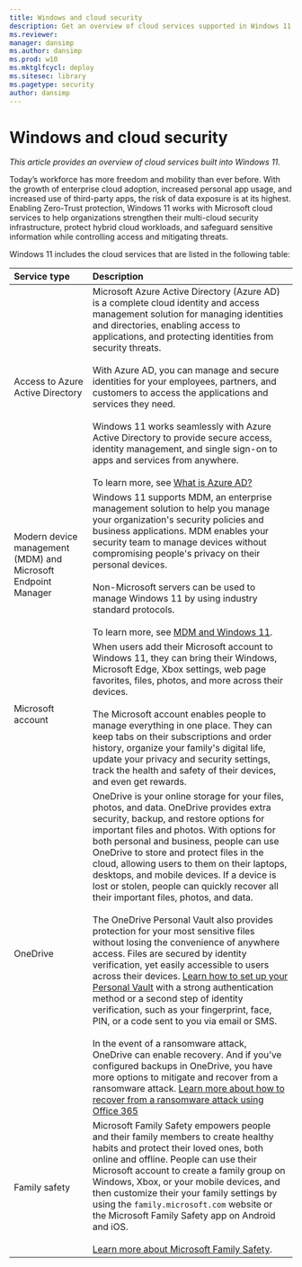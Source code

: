```yaml
---
title: Windows and cloud security
description: Get an overview of cloud services supported in Windows 11
ms.reviewer: 
manager: dansimp
ms.author: dansimp
ms.prod: w10
ms.mktglfcycl: deploy
ms.sitesec: library
ms.pagetype: security
author: dansimp
---
```


# Windows and cloud security

*This article provides an overview of cloud services built into Windows 11.*

Today’s workforce has more freedom and mobility than ever before. With the growth of enterprise cloud adoption, increased personal app usage, and increased use of third-party apps, the risk of data exposure is at its highest. Enabling Zero-Trust protection, Windows 11 works with Microsoft cloud services to help organizations strengthen their multi-cloud security infrastructure, protect hybrid cloud workloads, and safeguard sensitive information while controlling access and mitigating threats. 

Windows 11 includes the cloud services that are listed in the following table:

| Service type | Description |
|:---|:---|
| Access to Azure Active Directory | Microsoft Azure Active Directory (Azure AD) is a complete cloud identity and access management solution for managing identities and directories, enabling access to applications, and protecting identities from security threats.<br/><br/>With Azure AD, you can manage and secure identities for your employees, partners, and customers to access the applications and services they need. <br/><br/>Windows 11 works seamlessly with Azure Active Directory to provide secure access, identity management, and single sign-on to apps and services from anywhere.<br/><br/>To learn more, see [What is Azure AD?](/azure/active-directory/fundamentals/active-directory-whatis) |
| Modern device management (MDM) and Microsoft Endpoint Manager | Windows 11 supports MDM, an enterprise management solution to help you manage your organization's security policies and business applications. MDM enables your security team to manage devices without compromising people's privacy on their personal devices.<br/><br/>Non-Microsoft servers can be used to manage Windows 11 by using industry standard protocols.<br/><br/>To learn more, see [MDM and Windows 11](mdm-windows.md). |
| Microsoft account | When users add their Microsoft account to Windows 11, they can bring their Windows, Microsoft Edge, Xbox settings, web page favorites, files, photos, and more across their devices. <br/><br/>The Microsoft account enables people to manage everything in one place. They can keep tabs on their subscriptions and order history, organize your family's digital life, update your privacy and security settings, track the health and safety of their devices, and even get rewards. |
| OneDrive | OneDrive is your online storage for your files, photos, and data. OneDrive provides extra security, backup, and restore options for important files and photos. With options for both personal and business, people can use OneDrive to store and protect files in the cloud, allowing users to them on their laptops, desktops, and mobile devices. If a device is lost or stolen, people can quickly recover all their important files, photos, and data. <br/><br/>The OneDrive Personal Vault also provides protection for your most sensitive files without losing the convenience of anywhere access. Files are secured by identity verification, yet easily accessible to users across their devices. [Learn how to set up your Personal Vault](https://support.microsoft.com/en-us/office/protect-your-onedrive-files-in-personal-vault-6540ef37-e9bf-4121-a773-56f98dce78c4?ui=en-us&rs=en-us&ad=us) with a strong authentication method or a second step of identity verification, such as your fingerprint, face, PIN, or a code sent to you via email or SMS. <br/><br/>In the event of a ransomware attack, OneDrive can enable recovery. And if you’ve configured backups in OneDrive, you have more options to mitigate and recover from a ransomware attack. [Learn more about how to recover from a ransomware attack using Office 365](/microsoft-365/security/office-365-security/recover-from-ransomware?view=o365-worldwide) |
| Family safety | Microsoft Family Safety empowers people and their family members to create healthy habits and protect their loved ones, both online and offline. People can use their Microsoft account to create a family group on Windows, Xbox, or your mobile devices, and then customize their your family settings by using the `family.microsoft.com` website or the Microsoft Family Safety app on Android and iOS.<br/><br/>[Learn more about Microsoft Family Safety](https://www.microsoft.com/en-us/microsoft-365/family-safety).   |

